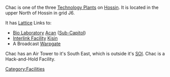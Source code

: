Chac is one of the three [Technology
Plants](Technology_Plant.md "wikilink") on [Hossin](Hossin.md "wikilink"). It
is located in the upper North of Hossin in grid J6.

It has [Lattice](Lattice.md "wikilink") Links to:

- [Bio Laboratory](Bio_Laboratory.md "wikilink") [Acan](Acan.md "wikilink")
  ([Sub-Capitol](Sub.$1.md "wikilink"))
- [Interlink Facility](Interlink_Facility.md "wikilink")
  [Kisin](Kisin.md "wikilink")
- A Broadcast [Warpgate](Warpgate.md "wikilink")

Chac has an Air Tower to it's South East, which is outside it's
[SOI](SOI.md "wikilink"). Chac is a Hack-and-Hold Facility.

[Category:Facilities](Category:Facilities.md "wikilink")
